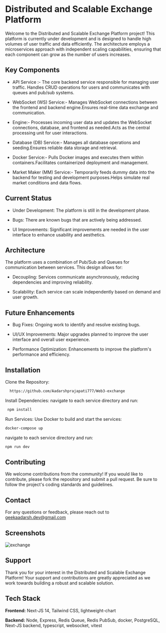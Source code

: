 
# Distributed and Scalable Exchange Platform

Welcome to the Distributed and Scalable Exchange Platform project! This platform is currently under development and is designed to handle high volumes of user traffic and data efficiently. The architecture employs a microservices approach with independent scaling capabilities, ensuring that each component can grow as the number of users increases.

## Key Components

- API Service
  :- The core backend service responsible for managing user traffic.
    Handles CRUD operations for users and communicates with queues and pub/sub systems.

- WebSocket (WS) Service:- Manages WebSocket connections between the frontend and backend engine.Ensures real-time data exchange and communication.

- Engine:- Processes incoming user data and updates the WebSocket connections, database, and frontend as needed.Acts as the central processing unit for user interactions.

- Database (DB) Service:- Manages all database operations and seeding.Ensures reliable data storage and retrieval.

- Docker Service:- Pulls Docker images and executes them within containers.Facilitates containerized deployment and management.

- Market Maker (MM) Service:- Temporarily feeds dummy data into the backend for testing and development purposes.Helps simulate real market conditions and data flows.
## Current Status

- Under Development: The platform is still in the development phase.

- Bugs: There are known bugs that are actively being addressed.

- UI Improvements: Significant improvements are needed in the user interface to enhance usability and aesthetics.




## Architecture

The platform uses a combination of Pub/Sub and Queues for communication between services. This design allows for:

- Decoupling: Services communicate asynchronously, reducing dependencies and improving reliability.

- Scalability: Each service can scale independently based on demand and user growth.



## Future Enhancements

- Bug Fixes: Ongoing work to identify and resolve existing bugs.

- UI/UX Improvements: Major upgrades planned to improve the user interface and overall user experience.

- Performance Optimization: Enhancements to improve the platform's performance and efficiency.




## Installation

Clone the Repository:
```bash
  https://github.com/Aadarshprajapati777/Web3-exchange
```
Install Dependencies:
 navigate to each service directory and run:
```bash
 npm install
```

Run Services:
 Use Docker to build and start the services:

```bash
docker-compose up
```
navigate to each service directory and run: 
```bash
npm run dev
```

## Contributing

We welcome contributions from the community! If you would like to contribute, please fork the repository and submit a pull request. Be sure to follow the project's coding standards and guidelines.

## Contact
For any questions or feedback, please reach out to geekaadarsh.dev@gmail.com



## Screenshots

![exchange](https://github.com/user-attachments/assets/4ca7fca2-787f-4e9d-a20b-618172d38cd8)



## Support

Thank you for your interest in the Distributed and Scalable Exchange Platform! Your support and contributions are greatly appreciated as we work towards building a robust and scalable solution.


## Tech Stack

**Frontend:** Next-JS 14, Tailwind CSS, lightweight-chart

**Backend:** Node, Express, Redis Queue, Redis PubSub, docker, PostgreSQL, Next-JS backend, typescript, websocket, vitest

